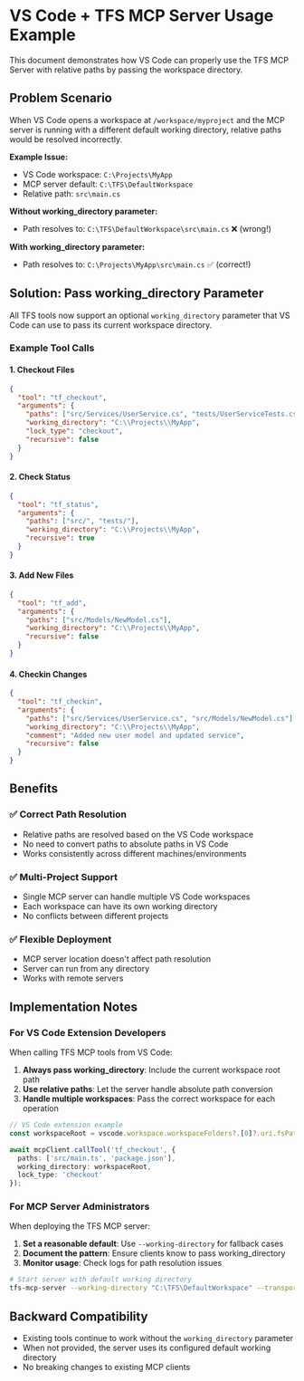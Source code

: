 # VS Code + TFS MCP Server Usage Example

This document demonstrates how VS Code can properly use the TFS MCP Server with relative paths by passing the workspace directory.

## Problem Scenario

When VS Code opens a workspace at `/workspace/myproject` and the MCP server is running with a different default working directory, relative paths would be resolved incorrectly.

**Example Issue:**
- VS Code workspace: `C:\Projects\MyApp`
- MCP server default: `C:\TFS\DefaultWorkspace`
- Relative path: `src\main.cs`

**Without working_directory parameter:**
- Path resolves to: `C:\TFS\DefaultWorkspace\src\main.cs` ❌ (wrong!)

**With working_directory parameter:**
- Path resolves to: `C:\Projects\MyApp\src\main.cs` ✅ (correct!)

## Solution: Pass working_directory Parameter

All TFS tools now support an optional `working_directory` parameter that VS Code can use to pass its current workspace directory.

### Example Tool Calls

#### 1. Checkout Files
```json
{
  "tool": "tf_checkout",
  "arguments": {
    "paths": ["src/Services/UserService.cs", "tests/UserServiceTests.cs"],
    "working_directory": "C:\\Projects\\MyApp",
    "lock_type": "checkout",
    "recursive": false
  }
}
```

#### 2. Check Status
```json
{
  "tool": "tf_status", 
  "arguments": {
    "paths": ["src/", "tests/"],
    "working_directory": "C:\\Projects\\MyApp",
    "recursive": true
  }
}
```

#### 3. Add New Files
```json
{
  "tool": "tf_add",
  "arguments": {
    "paths": ["src/Models/NewModel.cs"],
    "working_directory": "C:\\Projects\\MyApp",
    "recursive": false
  }
}
```

#### 4. Checkin Changes
```json
{
  "tool": "tf_checkin",
  "arguments": {
    "paths": ["src/Services/UserService.cs", "src/Models/NewModel.cs"],
    "working_directory": "C:\\Projects\\MyApp",
    "comment": "Added new user model and updated service",
    "recursive": false
  }
}
```

## Benefits

### ✅ Correct Path Resolution
- Relative paths are resolved based on the VS Code workspace
- No need to convert paths to absolute paths in VS Code
- Works consistently across different machines/environments

### ✅ Multi-Project Support
- Single MCP server can handle multiple VS Code workspaces
- Each workspace can have its own working directory
- No conflicts between different projects

### ✅ Flexible Deployment
- MCP server location doesn't affect path resolution
- Server can run from any directory
- Works with remote servers

## Implementation Notes

### For VS Code Extension Developers

When calling TFS MCP tools from VS Code:

1. **Always pass working_directory**: Include the current workspace root path
2. **Use relative paths**: Let the server handle absolute path conversion
3. **Handle multiple workspaces**: Pass the correct workspace for each operation

```typescript
// VS Code extension example
const workspaceRoot = vscode.workspace.workspaceFolders?.[0]?.uri.fsPath;

await mcpClient.callTool('tf_checkout', {
  paths: ['src/main.ts', 'package.json'],
  working_directory: workspaceRoot,
  lock_type: 'checkout'
});
```

### For MCP Server Administrators

When deploying the TFS MCP server:

1. **Set a reasonable default**: Use `--working-directory` for fallback cases
2. **Document the pattern**: Ensure clients know to pass working_directory
3. **Monitor usage**: Check logs for path resolution issues

```bash
# Start server with default working directory
tfs-mcp-server --working-directory "C:\TFS\DefaultWorkspace" --transport http --port 8000
```

## Backward Compatibility

- Existing tools continue to work without the `working_directory` parameter
- When not provided, the server uses its configured default working directory
- No breaking changes to existing MCP clients 
